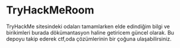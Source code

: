 # TryHackMeRoom
TryHackMe sitesindeki odaları tamamlarken elde edindiğim bilgi ve birikimleri burada dökümantasyon haline getiricem güncel olarak. Bu depoyu takip ederek ctf,oda çözümlerinin bir çoğuna ulaşabilirsiniz.
